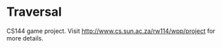 # Traversal
CS144 game project. Visit  http://www.cs.sun.ac.za/rw114/wpp/project  for more details.
